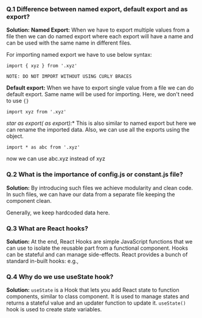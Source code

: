 ### Q.1 Difference between named export, default export and as export?
**Solution:** 
**Named Export:** When we have to export multiple values from a file then we can do named export where each export will have a name and can be used with the same name in different files. 

For importing named export we have to use below syntax:
```
import { xyz } from '.xyz'
```

`NOTE: DO NOT IMPORT WITHOUT USING CURLY BRACES`

**Default export:** When we have to export single value from a file we can do default export. Same name will be used for importing. Here, we don't need to use `{}`
```
import xyz from '.xyz'
```
**star as export(* as export):** This is also similar to named export but here we can rename the imported data. Also, we can use all the exports using the object.
```
import * as abc from '.xyz'
```
now we can use abc.xyz instead of xyz

### Q.2 What is the importance of config.js or constant.js file?
**Solution:** By introducing such files we achieve modularity and clean code. In such files, we can have our data from a separate file keeping the component clean. 

Generally, we keep hardcoded data here.

### Q.3 What are React hooks?
**Solution:** At the end, React Hooks are simple JavaScript functions that we can use to isolate the reusable part from a functional component. Hooks can be stateful and can manage side-effects. React provides a bunch of standard in-built hooks: e.g.,

### Q.4 Why do we use useState hook?
**Solution:** `useState` is a Hook that lets you add React state to function components, similar to class component. It is used to manage states and returns a stateful value and an updater function to update it.
`useState()` hook is used to create state variables.